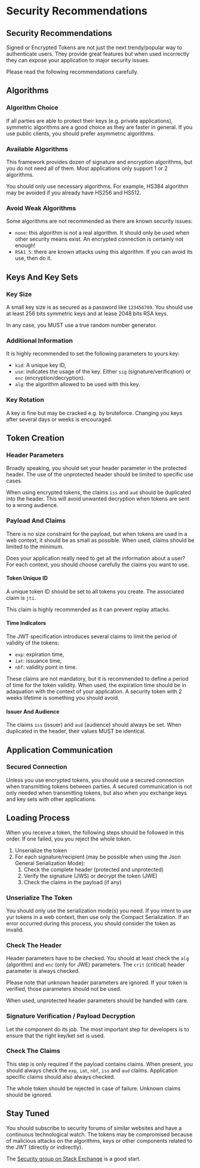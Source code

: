 # Security Recommendations

## Security Recommendations

Signed or Encrypted Tokens are not just the next trendy/popular way to authenticate users. They provide great features but when used incorrectly they can expose your application to major security issues.

Please read the following recommendations carefully.

## Algorithms

### Algorithm Choice

If all parties are able to protect their keys \(e.g. private applications\), symmetric algorithms are a good choice as they are faster in general. If you use public clients, you should prefer asymmetric algorithms.

### Available Algorithms

This framework provides dozen of signature and encryption algorithms, but you do not need all of them. Most applications only support 1 or 2 algorithms.

You should only use necessary algorithms. For example, HS384 algorithm may be avoided if you already have HS256 and HS512.

### Avoid Weak Algorithms

Some algorithms are not recommended as there are known security issues:

* `none`: this algorithm is not a real algorithm. It should only be used when other security means exist. An encrypted connection is certainly not enough!
* `RSA1_5`: there are known attacks using this algorithm. If you can avoid its use, then do it.

## Keys And Key Sets

### Key Size

A small key size is as secured as a password like `123456789`. You should use at least 256 bits symmetric keys and at lease 2048 bits RSA keys.

In any case, you MUST use a true random number generator.

### Additional Information

It is highly recommended to set the following parameters to yours key:

* `kid`: A unique key ID,
* `use`: indicates the usage of the key. Either `sig` \(signature/verification\) or `enc` \(encryption/decryption\). 
* `alg`: the algorithm allowed to be used with this key.

### Key Rotation

A key is fine but may be cracked e.g. by bruteforce. Changing you keys after several days or weeks is encouraged.

## Token Creation

### Header Parameters

Broadly speaking, you should set your header parameter in the protected header. The use of the unprotected header should be limited to specific use cases.

When using encrypted tokens, the claims `iss` and `aud` should be duplicated into the header. This will avoid unwanted decryption when tokens are sent to a wrong audience.

### Payload And Claims

There is no size constraint for the payload, but when tokens are used in a web context, it should be as small as possible. When used, claims should be limited to the minimum.

Does your application really need to get all the information about a user? For each context, you should choose carefully the claims you want to use.

#### Token Unique ID

A unique token ID should be set to all tokens you create. The associated claim is `jti`.

This claim is highly recommended as it can prevent replay attacks.

#### Time Indicators

The JWT specification introduces several claims to limit the period of validity of the tokens:

* `exp`: expiration time,
* `iat`: issuance time,
* `nbf`: validity point in time.

These claims are not mandatory, but it is recommended to define a period of time for the token validity. When used, the expiration time should be in adaquation with the context of your application. A security token with 2 weeks lifetime is something you should avoid.

#### Issuer And Audience

The claims `iss` \(issuer\) and `aud` \(audience\) should always be set. When duplicated in the header, their values MUST be identical.

## Application Communication

### Secured Connection

Unless you use encrypted tokens, you should use a secured connection when transmitting tokens between parties. A secured communication is not only needed when transmitting tokens, but also when you exchange keys and key sets with other applications.

## Loading Process

When you receive a token, the following steps should be followed in this order. If one failed, you you reject the whole token.

1. Unserialize the token
2. For each signature/recipient \(may be possible when using the Json General Serialization Mode\):
   1. Check the complete header \(protected and unprotected\)
   2. Verify the signature \(JWS\) or decrypt the token \(JWE\)
   3. Check the claims in the payload \(if any\)

### Unserialize The Token

You should only use the serialization mode\(s\) you need. If you intent to use yur tokens in a web context, then use only the Compact Serialization. If an error occurred during this process, you should consider the token as invalid.

### Check The Header

Header parameters have to be checked. You should at least check the `alg` \(algorithm\) and `enc` \(only for JWE\) parameters. The `crit` \(critical\) header parameter is always checked.

Please note that unknown header parameters are ignored. If your token is verified, those parameters should not be used.

When used, unprotected header parameters should be handled with care.

### Signature Verification / Payload Decryption

Let the component do its job. The most important step for developers is to ensure that the right key/ket set is used.

### Check The Claims

This step is only required if the payload contains claims. When present, you should always check the `exp`, `iat`, `nbf`, `iss` and `aud` claims. Application specific claims should also always checked.

The whole token should be rejected in case of failure. Unknown claims should be ignored.

## Stay Tuned

You should subscribe to security forums of similar websites and have a continuous technological watch. The tokens may be compromised because of malicious attacks on the algorithms, keys or other components related to the JWT \(directly or indirectly\).

The [Security group on Stack Exchange](https://security.stackexchange.com/) is a good start.

